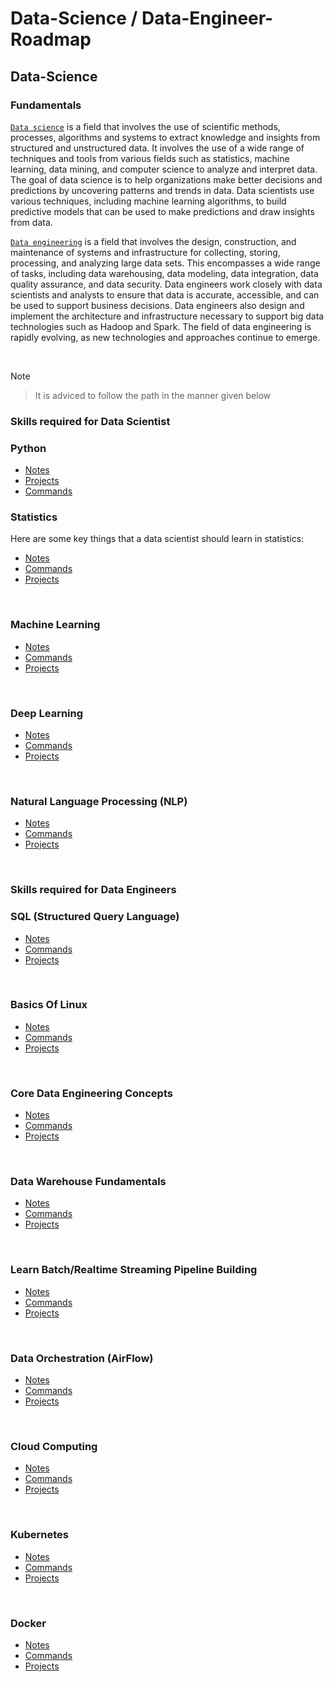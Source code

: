 # Data-Science / Data-Engineer-Roadmap

## Data-Science 

### Fundamentals

[`Data science`](https://github.com/yashdev9274/Data-Scientist-Roadmap/edit/main/README.md#skills-required-for-data-scietists) is a field that involves the use of scientific methods, processes, algorithms and systems to extract knowledge and insights from structured and unstructured data. It involves the use of a wide range of techniques and tools from various fields such as statistics, machine learning, data mining, and computer science to analyze and interpret data. The goal of data science is to help organizations make better decisions and predictions by uncovering patterns and trends in data. Data scientists use various techniques, including machine learning algorithms, to build predictive models that can be used to make predictions and draw insights from data.

[`Data engineering`](https://github.com/yashdev9274/Data-Scientist-Roadmap/edit/main/README.md#skills-required-for-data-engineers) is a field that involves the design, construction, and maintenance of systems and infrastructure for collecting, storing, processing, and analyzing large data sets. This encompasses a wide range of tasks, including data warehousing, data modeling, data integration, data quality assurance, and data security. Data engineers work closely with data scientists and analysts to ensure that data is accurate, accessible, and can be used to support business decisions. Data engineers also design and implement the architecture and infrastructure necessary to support big data technologies such as Hadoop and Spark. The field of data engineering is rapidly evolving, as new technologies and approaches continue to emerge.

<br>

Note
> It is adviced to follow the path in the manner given below

### Skills required for Data Scientist

### Python 

- [Notes](DataScience/Python/README.md)
- [Projects](DataScience/Python/README.md)
- [Commands](DataScience/Python/README.md)


### Statistics

Here are some key things that a data scientist should learn in statistics:

<!-- 1. Probability: Probability is the study of random events, and is an essential part of statistics. A data scientist should understand basic concepts such as probability distributions, Bayes' theorem, and random variables. -->

- [Notes](DataScience/Statistics/README.md)
- [Commands](DataScience/Statistics/README.md)
- [Projects](DataScience/Statistics/README.md)


<br>

### Machine Learning

- [Notes](DataScience/Statistics/README.md)
- [Commands](DataScience/Statistics/README.md)
- [Projects](DataScience/Statistics/README.md)

<br>

### Deep Learning

- [Notes](DataScience/Statistics/README.md)
- [Commands](DataScience/Statistics/README.md)
- [Projects](DataScience/Statistics/README.md)

<br>

### Natural Language Processing (NLP)  

- [Notes](DataScience/Statistics/README.md)
- [Commands](DataScience/Statistics/README.md)
- [Projects](DataScience/Statistics/README.md)

<br>

### Skills required for Data Engineers

### SQL (Structured Query Language)

- [Notes](DataScience/Statistics/README.md)
- [Commands](DataScience/Statistics/README.md)
- [Projects](DataScience/Statistics/README.md)

<br>

### Basics Of Linux

- [Notes](DataScience/Statistics/README.md)
- [Commands](DataScience/Statistics/README.md)
- [Projects](DataScience/Statistics/README.md)


<br>

### Core Data Engineering Concepts

- [Notes](DataScience/Statistics/Overview.md)
- [Commands](DataScience/Statistics/Overview.md)
- [Projects](DataScience/Statistics/Overview.md)


<br>

### Data Warehouse Fundamentals

- [Notes](DataScience/Statistics/Overview.md)
- [Commands](DataScience/Statistics/Overview.md)
- [Projects](DataScience/Statistics/Overview.md)


<br>

### Learn Batch/Realtime Streaming Pipeline Building

- [Notes](https://github.com/yashdev9274/Data-Scientist-Roadmap/blob/main/Data-Science%20/SQL/Overview.md)
- [Commands](https://github.com/yashdev9274/Data-Scientist-Roadmap/blob/main/Data-Science%20/SQL/Overview.md)
- [Projects](https://github.com/yashdev9274/Data-Scientist-Roadmap/blob/main/Data-Science%20/SQL/Overview.md)


<br>

### Data Orchestration (AirFlow)

- [Notes](https://github.com/yashdev9274/Data-Scientist-Roadmap/blob/main/Data-Science%20/SQL/Overview.md)
- [Commands](https://github.com/yashdev9274/Data-Scientist-Roadmap/blob/main/Data-Science%20/SQL/Overview.md)
- [Projects](https://github.com/yashdev9274/Data-Scientist-Roadmap/blob/main/Data-Science%20/SQL/Overview.md)


<br>

### Cloud Computing

- [Notes](https://github.com/yashdev9274/Data-Scientist-Roadmap/blob/main/Data-Science%20/SQL/Overview.md)
- [Commands](https://github.com/yashdev9274/Data-Scientist-Roadmap/blob/main/Data-Science%20/SQL/Overview.md)
- [Projects](https://github.com/yashdev9274/Data-Scientist-Roadmap/blob/main/Data-Science%20/SQL/Overview.md)


<br>

### Kubernetes

- [Notes](DataScience/Kubernetes/README.md)
- [Commands](DataScience/Kubernetes/README.md)
- [Projects](DataScience/Kubernetes/README.md)


<br>

### Docker

- [Notes](DataScience/Docker/README.md)
- [Commands](DataScience/Docker/README.md)
- [Projects](DataScience/Docker/README.md)


<br>

<!-- ### Data Ingestion
<br>

### Data Munging
<br>

### Tool Box

<br> -->


